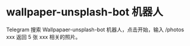 # wallpaper-unsplash-bot 机器人

Telegram 搜索 Wallpapaer-unsplash-bot 机器人，点击开始，输入 /photos xxx 返回 5 张 xxx 相关的照片。
